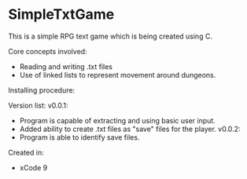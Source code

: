 # SimpleTxtGame
This is a simple RPG text game which is being created using C.

Core concepts involved:
  - Reading and writing .txt files
  - Use of linked lists to represent movement around dungeons.

Installing procedure:


Version list:
v0.0.1:
  - Program is capable of extracting and using basic user input.
  - Added ability to create .txt files as "save" files for the player.
v0.0.2:
  - Program is able to identify save files.

Created in:
  - xCode 9
